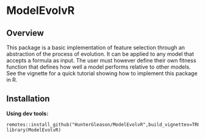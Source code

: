 # ModelEvolvR

## Overview
This package is a basic implementation of feature selection through an abstraction of the process of evolution. It can be applied to any model that accepts a formula as input. The user must however define their own fitness function that defines how well a model performs relative to other models. See the vignette for a quick tutorial showing how to implement this package in R. 

## Installation
**Using dev tools:**
```
remotes::install_github("HunterGleason/ModelEvolvR",build_vignettes=TRUE")
library(ModelEvolvR)
```




